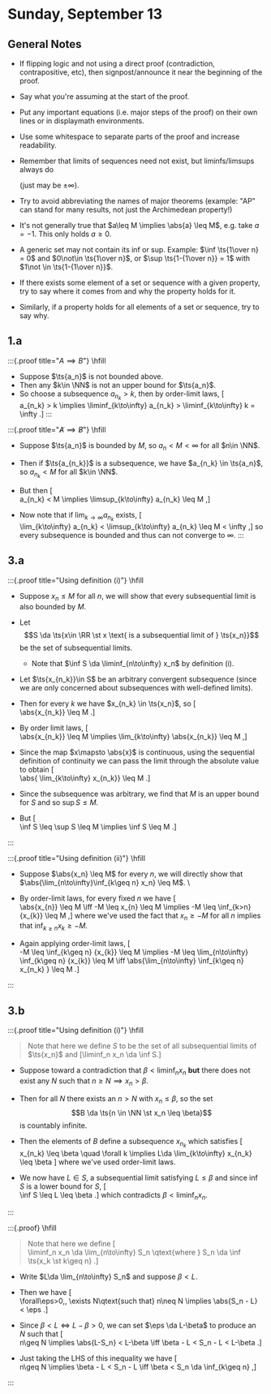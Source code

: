 # Sunday, September 13

## General Notes

- If flipping logic and not using a direct proof (contradiction, contrapositive, etc), then signpost/announce it near the beginning of the proof.
- Say what you're assuming at the start of the proof.
- Put any important equations (i.e. major steps of the proof) on their own lines or in displaymath environments.
- Use some whitespace to separate parts of the proof and increase readability.
- Remember that limits of sequences need not exist, but liminfs/limsups always do 
  
  (just may be $\pm \infty$).

- Try to avoid abbreviating the names of major theorems (example: "AP" can stand for many results, not just the Archimedean property!)
- It's not generally true that $a\leq M \implies \abs{a} \leq M$, e.g. take $a=-1$. 
  This only holds $a\geq 0$.

- A generic set may not contain its inf or sup. 
  Example: $\inf \ts{1\over n} = 0$ and $0\not\in \ts{1\over n}$, or $\sup \ts{1-{1\over n}} = 1$ with $1\not \in \ts{1-{1\over n}}$.

- If there exists some element of a set or sequence with a given property, try to say where it comes from and why the property holds for it.
- Similarly, if a property holds for all elements of a set or sequence, try to say why.


## 1.a

:::{.proof title="$A \implies B$"}
\hfill

- Suppose $\ts{a_n}$ is not bounded above.
- Then any $k\in \NN$ is not an upper bound for $\ts{a_n}$.
- So choose a subsequence $a_{n_k} > k$, then by order-limit laws,
\[  
a_{n_k} > k \implies \liminf_{k\to\infty} a_{n_k} > \liminf_{k\to\infty} k = \infty
.\]
:::

:::{.proof title="$\not A \implies \not B$"}
\hfill

- Suppose $\ts{a_n}$ is bounded by $M$, so $a_n < M < \infty$ for all $n\in \NN$.
- Then if $\ts{a_{n_k}}$ is a subsequence, we have $a_{n_k} \in \ts{a_n}$, so $a_{n_k} < M$ for all $k\in \NN$.
- But then
\[  
a_{n_k} < M \implies \limsup_{k\to\infty} a_{n_k} \leq M 
,\]
  
- Now note that if $\lim_{k\to\infty} a_{n_k}$ exists,
\[  
\lim_{k\to\infty} a_{n_k} < \limsup_{k\to\infty} a_{n_k} \leq M < \infty
,\]
 so every subsequence is bounded and thus can not converge to $\infty$. 
:::


## 3.a

:::{.proof title="Using definition (i)"}
\hfill

- Suppose $x_n \leq M$ for all $n$, we will show that every subsequential limit is also bounded by $M$.
- Let $$S \da \ts{x\in \RR \st x \text{ is a subsequential limit of } \ts{x_n}}$$ be the set of subsequential limits.
  - Note that $\inf S \da \liminf_{n\to\infty} x_n$ by definition (i).
- Let $\ts{x_{n_k}}\in S$ be an arbitrary convergent subsequence (since we are only concerned about subsequences with well-defined limits).
- Then for every $k$ we have $x_{n_k} \in \ts{x_n}$, so
\[  
\abs{x_{n_k}} \leq M
.\]

- By order limit laws,
\[  
\abs{x_{n_k}} \leq M \implies 
\lim_{k\to\infty} \abs{x_{n_k}} \leq M
,\]

- Since the map $x\mapsto \abs{x}$ is continuous, using the sequential definition of continuity we can pass the limit through the absolute value to obtain
\[  
\abs{ \lim_{k\to\infty} x_{n_k}} \leq M
.\]

- Since the subsequence was arbitrary, we find that $M$ is an upper bound for $S$ and so $\sup S \leq M$.
- But
\[  
\inf S \leq \sup S \leq M \implies \inf S \leq M
.\]

:::


:::{.proof title="Using definition (ii)"}
\hfill

- Suppose $\abs{x_n} \leq M$ for every $n$, we will directly show that $\abs{\lim_{n\to\infty}\inf_{k\geq n} x_n} \leq M$.
\

- By order-limit laws, for every fixed $n$ we have
\[  
\abs{x_{n}} \leq M \iff -M \leq x_{n} \leq M \implies -M \leq \inf_{k>n} {x_{k}} \leq M 
,\]
  where we've used the fact that $x_n \geq -M$ for all $n$ implies that $\inf_{k\geq n} x_k \geq -M$.

- Again applying order-limit laws,
\[  
-M \leq \inf_{k\geq n} {x_{k}} \leq M  \implies 
-M \leq 
\lim_{n\to\infty} \inf_{k\geq n} {x_{k}} \leq M 
\iff 
\abs{\lim_{n\to\infty} \inf_{k\geq n} x_{n_k}  } \leq M
.\]


:::


## 3.b


:::{.proof title="Using definition (i)"}
\hfill

> Note that here we define $S$ to be the set of all subsequential limits of $\ts{x_n}$ and \[\liminf_n x_n \da \inf S.\]

- Suppose toward a contradiction that $\beta < \liminf_{n} x_n$ **but** there does not exist any $N$ such that $n\geq N \implies x_n > \beta$.
- Then for all $N$ there exists an $n> N$ with $x_n \leq \beta$, so the set $$B \da \ts{n \in \NN \st x_n \leq \beta}$$ is countably infinite.
- Then the elements of $B$ define a subsequence $x_{n_k}$ which satisfies
\[  
x_{n_k} \leq \beta \quad \forall k \implies L\da \lim_{k\to\infty} x_{n_k} \leq \beta
\]
  where we've used order-limit laws.

- We now have $L\in S$, a subsequential limit satisfying $L\leq \beta$
  and since $\inf S$ is a lower bound for $S$,
\[  
\inf S \leq L \leq \beta
.\]
  which contradicts $\beta < \liminf_n x_n$.

:::

:::{.proof}
\hfill

> Note that here we define 
\[  
\liminf_n x_n \da \lim_{n\to\infty} S_n \qtext{where } S_n \da \inf \ts{x_k \st k\geq n}
.\]

- Write $L\da \lim_{n\to\infty} S_n$ and suppose $\beta < L$.

- Then we have
\[  
\forall\eps>0,\, \exists N\qtext{such that} n\neq N \implies \abs{S_n - L} < \eps
.\]

- Since $\beta < L \iff L-\beta > 0$, we can set $\eps \da L-\beta$ to produce an $N$ such that
\[  
n\geq N \implies \abs{L-S_n} < L-\beta \iff \beta - L < S_n - L < L-\beta
.\]

- Just taking the LHS of this inequality we have
\[  
n\geq N \implies \beta - L < S_n - L \iff \beta < S_n \da \inf_{k\geq n}
,\]





:::

